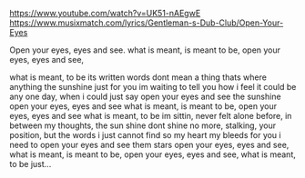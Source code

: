 https://www.youtube.com/watch?v=UK51-nAEgwE
<br/>
https://www.musixmatch.com/lyrics/Gentleman-s-Dub-Club/Open-Your-Eyes

Open your eyes, eyes and see.
what is meant, is meant to be,
open your eyes, eyes and see,

what is meant, to be
its written
words dont mean a thing
thats where anything
the sunshine just for you
im waiting
to tell you how i feel
it could be any one day, when i could just say open your eyes and see the sunshine
open your eyes, eyes and see
what is meant, is meant to be,
open your eyes, eyes and see
what is meant, to be
im sittin,
never felt alone before,
in between my thoughts, the sun shine dont shine no more,
stalking, your position,
but the words i just cannot find
so my heart my bleeds for you i need to open your eyes and see them stars
open your eyes, eyes and see,
what is meant, is meant to be,
open your eyes, eyes and see,
what is meant, to be
just...
